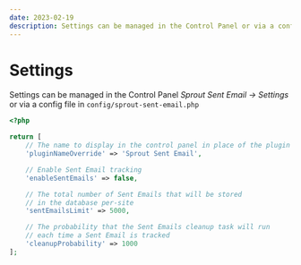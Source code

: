 ```yaml
---
date: 2023-02-19
description: Settings can be managed in the Control Panel or via a config file in config/sprout-sent-email.php
---
```


# Settings

Settings can be managed in the Control Panel _Sprout Sent Email → Settings_ or via a config file in `config/sprout-sent-email.php`

``` php
<?php

return [
    // The name to display in the control panel in place of the plugin name
    'pluginNameOverride' => 'Sprout Sent Email',

    // Enable Sent Email tracking
    'enableSentEmails' => false,

    // The total number of Sent Emails that will be stored
    // in the database per-site
    'sentEmailsLimit' => 5000,

    // The probability that the Sent Emails cleanup task will run
    // each time a Sent Email is tracked
    'cleanupProbability' => 1000
];
```
